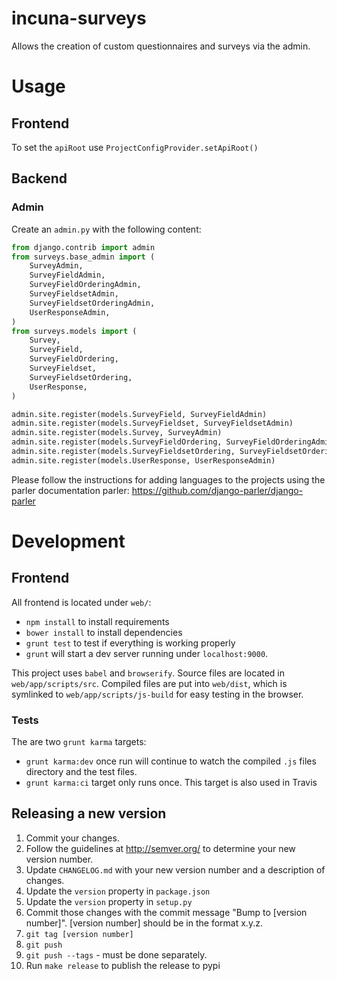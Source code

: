 # incuna-surveys
Allows the creation of custom questionnaires and surveys via the admin.

# Usage

## Frontend

To set the `apiRoot` use `ProjectConfigProvider.setApiRoot()`

## Backend

### Admin

Create an `admin.py` with the following content:

```python
from django.contrib import admin
from surveys.base_admin import (
    SurveyAdmin,
    SurveyFieldAdmin,
    SurveyFieldOrderingAdmin,
    SurveyFieldsetAdmin,
    SurveyFieldsetOrderingAdmin,
    UserResponseAdmin,
)
from surveys.models import (
    Survey,
    SurveyField,
    SurveyFieldOrdering,
    SurveyFieldset,
    SurveyFieldsetOrdering,
    UserResponse,
)

admin.site.register(models.SurveyField, SurveyFieldAdmin)
admin.site.register(models.SurveyFieldset, SurveyFieldsetAdmin)
admin.site.register(models.Survey, SurveyAdmin)
admin.site.register(models.SurveyFieldOrdering, SurveyFieldOrderingAdmin)
admin.site.register(models.SurveyFieldsetOrdering, SurveyFieldsetOrderingAdmin)
admin.site.register(models.UserResponse, UserResponseAdmin)
```

Please follow the instructions for adding languages to the projects using the parler documentation
parler: https://github.com/django-parler/django-parler

# Development

## Frontend

All frontend is located under `web/`:

* `npm install` to install requirements
* `bower install` to install dependencies
* `grunt test` to test if everything is working properly
* `grunt` will start a dev server running under `localhost:9000`.

This project uses `babel` and `browserify`. Source files are located in `web/app/scripts/src`. Compiled files are put into `web/dist`, which is symlinked to `web/app/scripts/js-build` for easy testing in the browser.

### Tests

The are two `grunt karma` targets:
* `grunt karma:dev` once run will continue to watch the compiled `.js` files directory and the test files.
* `grunt karma:ci` target only runs once. This target is also used in Travis

## Releasing a new version

1. Commit your changes.
1. Follow the guidelines at http://semver.org/ to determine your new version number.
1. Update `CHANGELOG.md` with your new version number and a description of changes.
1. Update the `version` property in `package.json`
1. Update the `version` property in `setup.py`
1. Commit those changes with the commit message "Bump to [version number]". [version number] should be in the format x.y.z.
1. `git tag [version number]`
1. `git push`
1. `git push --tags` - must be done separately.
1. Run `make release` to publish the release to pypi
